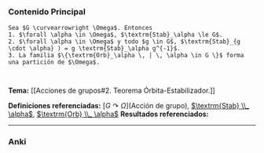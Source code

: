 ### Contenido Principal

```ad-proposition
Sea $G \curvearrowright \Omega$. Entonces
1. $\forall \alpha \in \Omega$, $\textrm{Stab}_\alpha \le G$.
2. $\forall \alpha \in \Omega$ y todo $g \in G$, $\textrm{Stab}_{g \cdot \alpha} ) = g \textrm{Stab}_\alpha g^{-1}$.
3. La familia $\{\textrm{Orb}_\alpha \, | \, \alpha \in G \}$ forma una partición de $\Omega$.
```

```ad-proof


```

**Tema:** [[Acciones de grupos#2. Teorema Órbita-Estabilizador.]]

**Definiciones referenciadas:** [$G \curvearrowright \Omega$](Acción de grupo), [$\textrm{Stab} \\_ \alpha$](Estabilizador), [$\textrm{Orb} \\_ \alpha$](Órbita)
**Resultados referenciados:**

---
### Anki
